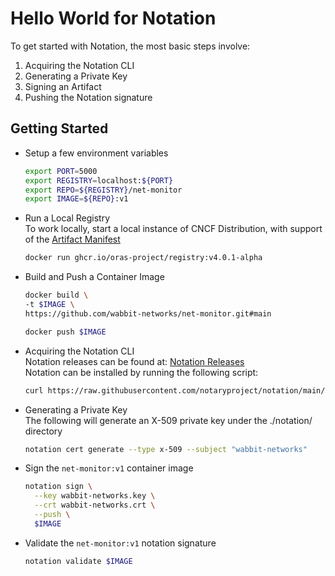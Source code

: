 # Hello World for Notation

To get started with Notation, the most basic steps involve:

1. Acquiring the Notation CLI
2. Generating a Private Key
3. Signing an Artifact
4. Pushing the Notation signature

## Getting Started
- Setup a few environment variables
  ```bash
  export PORT=5000
  export REGISTRY=localhost:${PORT}
  export REPO=${REGISTRY}/net-monitor
  export IMAGE=${REPO}:v1
  ```
- Run a Local Registry  
  To work locally, start a local instance of CNCF Distribution, with support of the [Artifact Manifest][artifact-manifest]
  ```bash
  docker run ghcr.io/oras-project/registry:v4.0.1-alpha
  ```
- Build and Push a Container Image
  ```bash
  docker build \
  -t $IMAGE \
  https://github.com/wabbit-networks/net-monitor.git#main

  docker push $IMAGE
  ```
- Acquiring the Notation CLI  
Notation releases can be found at: [Notation Releases][notation-releases]  
Notation can be installed by running the following script:
  ```bash
  curl https://raw.githubusercontent.com/notaryproject/notation/main/scripts/get-notation | sh
  ```
- Generating a Private Key  
  The following will generate an X-509 private key under the ./notation/ directory
  ```bash
  notation cert generate --type x-509 --subject "wabbit-networks"
  ```
- Sign the `net-monitor:v1` container image
  ```bash
  notation sign \
    --key wabbit-networks.key \
    --crt wabbit-networks.crt \
    --push \
    $IMAGE
  ```
- Validate the `net-monitor:v1` notation signature
  ```bash
  notation validate $IMAGE
  ```

[notation-releases]:      https://github.com/notaryproject/notation/releases
[artifact-manifest]:      https://github.com/oras-project/artifacts-spec/blob/main/artifact-manifest.md